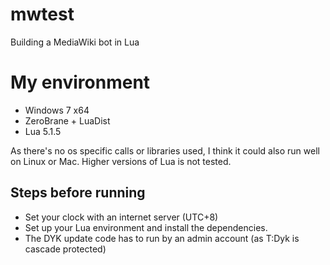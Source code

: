 # mwtest
Building a MediaWiki bot in Lua

# My environment
- Windows 7 x64
- ZeroBrane + LuaDist
- Lua 5.1.5

As there's no os specific calls or libraries used, I think it could also run well on Linux or Mac. Higher versions of Lua is not tested.

## Steps before running
- Set your clock with an internet server (UTC+8)
- Set up your Lua environment and install the dependencies.
- The DYK update code has to run by an admin account (as T:Dyk is cascade protected)
